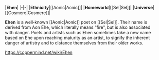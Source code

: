 |**Ehen**|
|-|-|
|**Ethnicity**|[[Aonic\|Aonic]]|
|**Homeworld**|[[Sel\|Sel]]|
|**Universe**|[[Cosmere\|Cosmere]]|

**Ehen** is a well-known [[Aonic\|Aonic]] poet on [[Sel\|Sel]]. Their name is derived from Aon Ehe, which literally means "fire", but is also associated with danger. Poets and artists such as Ehen sometimes take a new name based on Ehe upon reaching maturity as an artist, to signify the inherent danger of artistry and to distance themselves from their older works.



https://coppermind.net/wiki/Ehen